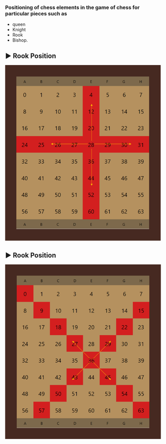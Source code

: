 ### Positioning of chess elements in the game of chess for particular pieces such as 
* queen 
* Knight 
* Rook 
* Bishop.

## ▶️ Rook Position
![Rook Position](https://github.com/shivamnarware/Chess_game_Positioning/blob/main/Rooks_Position.PNG)

## ▶️ Rook Position
![Rook Position](https://github.com/shivamnarware/Chess_game_Positioning/blob/main/Bishop_Position.PNG)
